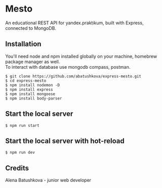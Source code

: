 # Mesto

An educational REST API for yandex.praktikum, built with Express, connected to MongoDB.

## Installation
You'll need node and npm installed globally on your machine, homebrew package manager as well.  
To interact with database use mongodb compass, postman.
```
$ git clone https://github.com/abatushkova/express-mesto.git
$ cd express-mesto
$ npm install nodemon -D
$ npm install express
$ npm install mongoose
$ npm install body-parser
```

## Start the local server
```
$ npm run start
```

## Start the local server with hot-reload
```
$ npm run dev
```

## Credits
Alena Batushkova - junior web developer
